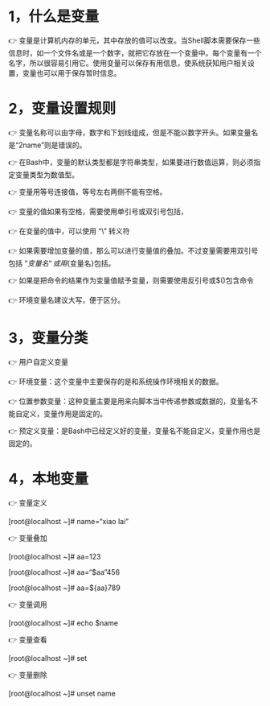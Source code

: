 # 1，什么是变量

:point_right: 变量是计算机内存的单元，其中存放的值可以改变。当Shell脚本需要保存一些信息时，如一个文件名或是一个数字，就把它存放在一个变量中。每个变量有一个名字，所以很容易引用它。使用变量可以保存有用信息，使系统获知用户相关设置，变量也可以用于保存暂时信息。

# 2，变量设置规则

:point_right: 变量名称可以由字母，数字和下划线组成，但是不能以数字开头。如果变量名是“2name”则是错误的。

:point_right: 在Bash中，变量的默认类型都是字符串类型，如果要进行数值运算，则必须指定变量类型为数值型。

:point_right: 变量用等号连接值，等号左右两侧不能有空格。

:point_right: 变量的值如果有空格，需要使用单引号或双引号包括，

:point_right: 在变量的值中，可以使用 “\” 转义符

:point_right: 如果需要增加变量的值，那么可以进行变量值的叠加。不过变量需要用双引号包括 ”$变量名“ 或用${变量名}包括。

:point_right: 如果是把命令的结果作为变量值赋予变量，则需要使用反引号或$()包含命令

:point_right: 环境变量名建议大写，便于区分。

# 3，变量分类

:point_right: 用户自定义变量

:point_right: 环境变量：这个变量中主要保存的是和系统操作环境相关的数据。

:point_right: 位置参数变量：这种变量主要是用来向脚本当中传递参数或数据的，变量名不能自定义，变量作用是固定的。

:point_right: 预定义变量：是Bash中已经定义好的变量，变量名不能自定义，变量作用也是固定的。

# 4，本地变量

:point_right: 变量定义

[root@localhost ~]# name=“xiao lai”

:point_right: 变量叠加

[root@localhost ~]# aa=123

[root@localhost ~]# aa=“$aa”456

[root@localhost ~]# aa=${aa}789

:point_right: 变量调用

[root@localhost ~]# echo $name

:point_right: 变量查看

[root@localhost ~]# set

:point_right: 变量删除

[root@localhost ~]# unset name

